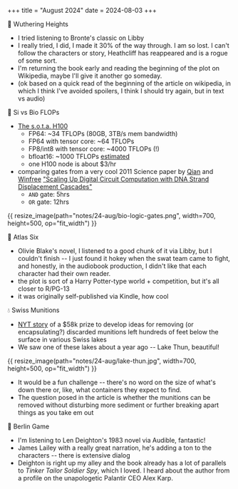 +++
title = "August 2024"
date = 2024-08-03
+++


:book: Wuthering Heights
- I tried listening to Bronte's classic on Libby
- I really tried, I did, I made it 30% of the way through.
I am so lost. I can't follow the characters or story, 
Heathcliff has reappeared and is a rogue of some sort. 
- I'm returning the book early and reading the beginning of the plot on Wikipedia,
maybe I'll give it another go someday.
- (ok based on a quick read of the beginning of the article on wikipedia,
in which I think I've avoided spoilers, I think I should try again, but in text vs audio)


:racehorse: Si vs Bio FLOPs
- [The s.o.t.a. H100](https://www.nvidia.com/en-us/data-center/h100/)
  - FP64: ~34 TFLOPs (80GB, 3TB/s mem bandwidth)
  - FP64 with tensor core: ~64 TFLOPs
  - FP8/int8 with tensor core: ~4000 TFLOPs (!)
  - bfloat16: ~1000 TFLOPs [estimated](https://152334h.github.io/blog/scaling-exponents/)
  - one H100 node is about $3/hr
- comparing gates from a very cool 
2011 Science paper by [Qian](https://www.bbe.caltech.edu/people/lulu-qian)
and [Winfree](https://www.dna.caltech.edu/~winfree/)
["Scaling Up Digital Circuit Computation with DNA Strand Displacement Cascades"](https://www.science.org/doi/10.1126/science.1200520)
  - `AND` gate: 5hrs
  - `OR` gate: 12hrs

{{ resize_image(path="notes/24-aug/bio-logic-gates.png", width=700, height=500, op="fit_width") }}


:book: Atlas Six
- Olivie Blake's novel, I listened to a good chunk of it via Libby,
but I couldn't finish --
I just found it hokey when the swat team came to fight,
and honestly, in the audiobook production, I didn't like that each character had their own reader.
- the plot is sort of a Harry Potter-type world + competition,
but it's all closer to R/PG-13
- it was originally self-published via Kindle, how cool


:droplet: Swiss Munitions
- [NYT story](https://www.nytimes.com/2024/08/20/world/europe/switzerland-lakes-munitions-bombs-prize.html)
of a $58k prize to develop ideas for removing (or encapsulating?) discarded munitions
left hundreds of feet below the surface in various Swiss lakes
- We saw one of these lakes about a year ago -- Lake Thun, beautiful!

{{ resize_image(path="notes/24-aug/lake-thun.jpg", width=700, height=500, op="fit_width") }}

- It would be a fun challenge -- 
there's no word on the size of what's down there
or, like, what containers they expect to find.
- The question posed in the article
is whether the munitions can be removed without disturbing more sediment
or further breaking apart things as you take em out


:book: Berlin Game
- I'm listening to Len Deighton's 1983 novel via Audible, fantastic!
- James Lailey with a really great narration, he's adding a ton to the characters -- there is extensive dialog
- Deighton is right up my alley and the book already has a lot of parallels to _Tinker Tailor Soldier Spy_, which I loved.
I heard about the author from a profile on the unapologetic Palantir CEO Alex Karp.
